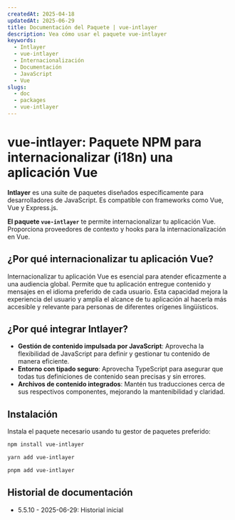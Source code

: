 ```yaml
---
createdAt: 2025-04-18
updatedAt: 2025-06-29
title: Documentación del Paquete | vue-intlayer
description: Vea cómo usar el paquete vue-intlayer
keywords:
  - Intlayer
  - vue-intlayer
  - Internacionalización
  - Documentación
  - JavaScript
  - Vue
slugs:
  - doc
  - packages
  - vue-intlayer
---
```


# vue-intlayer: Paquete NPM para internacionalizar (i18n) una aplicación Vue

**Intlayer** es una suite de paquetes diseñados específicamente para desarrolladores de JavaScript. Es compatible con frameworks como Vue, Vue y Express.js.

**El paquete `vue-intlayer`** te permite internacionalizar tu aplicación Vue. Proporciona proveedores de contexto y hooks para la internacionalización en Vue.

## ¿Por qué internacionalizar tu aplicación Vue?

Internacionalizar tu aplicación Vue es esencial para atender eficazmente a una audiencia global. Permite que tu aplicación entregue contenido y mensajes en el idioma preferido de cada usuario. Esta capacidad mejora la experiencia del usuario y amplía el alcance de tu aplicación al hacerla más accesible y relevante para personas de diferentes orígenes lingüísticos.

## ¿Por qué integrar Intlayer?

- **Gestión de contenido impulsada por JavaScript**: Aprovecha la flexibilidad de JavaScript para definir y gestionar tu contenido de manera eficiente.
- **Entorno con tipado seguro**: Aprovecha TypeScript para asegurar que todas tus definiciones de contenido sean precisas y sin errores.
- **Archivos de contenido integrados**: Mantén tus traducciones cerca de sus respectivos componentes, mejorando la mantenibilidad y claridad.

## Instalación

Instala el paquete necesario usando tu gestor de paquetes preferido:

```bash packageManager="npm"
npm install vue-intlayer
```

```bash packageManager="yarn"
yarn add vue-intlayer
```

```bash packageManager="pnpm"
pnpm add vue-intlayer
```

## Historial de documentación

- 5.5.10 - 2025-06-29: Historial inicial
